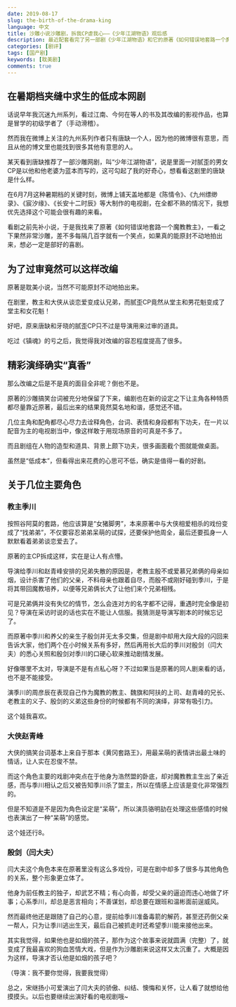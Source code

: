 ```yaml
---
date: 2019-08-17
slug: the-birth-of-the-drama-king
language: 中文
title: 沙雕小说沙雕剧，拆我CP虐我心——《少年江湖物语》观后感
description: 最近配套看完了另一部剧《少年江湖物语》和它的原著《如何错误地套路一个魔教教主》，导演为了过审竟然拆CP？Exo me？
categories: [剧评]
tags: [国产剧]
keywords: [耽美剧]
comments: true
---
```


## 在暑期档夹缝中求生的低成本网剧

话说早年我沉迷九州系列，看过江南、今何在等人的书及其改编的影视作品，也算是冒学的初级学者了（手动滑稽）。

然而我在微博上关注的九州系列作者只有唐缺一个人，因为他的微博很有意思，而且从他的博文里也能找到很多其他有意思的人。

某天看到唐缺推荐了一部沙雕网剧，叫“少年江湖物语”，说是里面一对腻歪的男女CP是以他和他老婆为蓝本而写的，这可勾起了我的好奇心，想看看这剧里的唐缺是什么样。

在6月7月这种暑期档的关键时刻，微博上铺天盖地都是《陈情令》、《九州缥缈录》、《宸汐缘》、《长安十二时辰》等大制作的电视剧，在全都不熟的情况下，我想优先选择这个可能会很有趣的来看。

看剧之前先补小说，于是我找来了原著《如何错误地套路一个魔教教主》，一看之下果然非常沙雕，差不多每隔几百字就有一个笑点，如果真的能原封不动地拍出来，想必一定是部好的喜剧。

## 为了过审竟然可以这样改编

原著是耽美小说，当然不可能原封不动地拍出来。

在剧里，教主和大侠从谈恋爱变成认兄弟，而腻歪CP竟然从堂主和男花魁变成了堂主和女花魁！

好吧，原来唐缺和牙晓的腻歪CP只不过是导演用来过审的道具。

吃过《镇魂》的亏之后，我觉得我对改编的容忍程度提高了很多。

## 精彩演绎确实“真香”

那么改编之后是不是真的面目全非呢？倒也不是。

原著的沙雕搞笑台词被充分地保留了下来，编剧也在新的设定之下让主角各种特质都尽量靠近原著，最后出来的结果竟然莫名地和谐，感觉还不错。

几位主角和配角都尽心尽力去诠释角色，台词、表情和身段都有下功夫，在一片以配音为主的电视剧当中，像这样敢于用现场原音的可真是不多了。

而且剧组在人物的造型和道具、背景上颇下功夫，很多画面截个图就能做桌面。

虽然是“低成本”，但看得出来花费的心思可不低，确实是值得一看的好剧。

## 关于几位主要角色

### 教主季川

按照谷阿莫的套路，他应该算是“女猪脚男”，本来原著中与大侠相爱相杀的戏份变成了“找弟弟”，不仅要容忍弟弟呆萌的试探，还要保护他周全，最后还要孤身一人默默看着弟弟谈恋爱去了。

原著的主CP拆成这样，实在是让人有点懵。

导演给季川和赵青峰安排的兄弟失散的原因是，老教主殷不或爱慕兄弟俩的母亲如烟，设计杀害了他们的父亲，不料母亲也跟着自尽，而殷不或刚好碰到季川，于是将其带回魔教培养，以便等兄弟俩长大了让他们来个兄弟相残。

可是兄弟俩并没有失忆的情节，怎么会连对方的名字都不记得，重遇时完全像是初见？导演在采访时说的话也实在不能让人信服。我猜测是导演写剧本的时候忘记了。

而原著中季川和养父的亲生子殷剑并无太多交集，但是剧中却用大段大段的闪回来告诉大家，他们两个在小时候关系有多好，然后再用长大后的季川对殷剑（闫大夫）的悉心关照和殷剑对季川的口硬心软来推动剧情发展。

好像哪里不太对，导演是不是有点私心呀？不过如果当是原著的同人剧来看的话，也不是不能接受。

演季川的周彦辰在表现自己作为魔教的教主、魏旗和阿扶的上司、赵青峰的兄长、老教主的义子、殷剑的义弟这些身份的时候都有不同的演绎，非常有吸引力。

这个娃我喜欢。

### 大侠赵青峰

大侠的搞笑台词基本上来自于那本《黄冈套路王》，用最呆萌的表情讲出最土味的情话，让人实在忍俊不禁。

而这个角色主要的戏剧冲突点在于他身为浩然盟的卧底，却对魔教教主生出了亲近感，而与季川相认之后又被告知季川杀了盟主，所以在情感上应该是变化非常强烈的。

但是不知道是不是因为角色设定是“呆萌”，所以演员骆明劼在处理这些感情的时候也表演出了一种“呆萌”的感觉。

这个娃还行8。

### 殷剑（闫大夫）

闫大夫这个角色本来在原著里没有这么多戏份，可是在剧中却多了很多与其他角色的关系，整个形象更立体了。

他身为前任教主的独子，却武艺不精；有心向善，却受父亲的逼迫而违心地做了坏事；心系季川，却总是恶言相向；不善谋划，却总要在跟班和温彬面前逞威风。 

然而最终他还是跟随了自己的心意，提前给季川准备毒箭的解药，甚至还药倒父亲一帮人，只为让季川逃出生天，最后自己被抓走时还希望季川能来接他出来。

其实我觉得，如果他也是如烟的孩子，那作为这个故事来说就圆满（完整）了，就变成了我最喜欢的狗血苦情大戏，但是作为沙雕剧来说这样又太沉重了。大概是因为这样，导演才否认他是如烟的孩子吧？

（导演：我不要你觉得，我要我觉得）

总之，宋继扬小可爱演出了闫大夫的骄傲、纠结、懊悔和关怀，让人看了就想给他摸摸头。以后也要继续出演好看的电视剧哦~